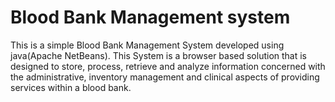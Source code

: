 # Blood Bank Management system
 
This is a simple Blood Bank Management System developed using java(Apache NetBeans).
This System is a browser based solution that is designed to store,
process, retrieve and analyze information concerned with the administrative, inventory
management and clinical aspects of providing services within a blood bank.
